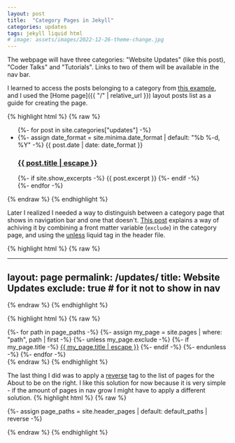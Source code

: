 ```yaml
---
layout: post
title:  "Category Pages in Jekyll"
categories: updates
tags: jekyll liquid html
# image: assets/images/2022-12-26-theme-change.jpg
---
```


The webpage will have three categories: "Website Updates" (like this post), "Coder Talks" and "Tutorials". Links to two of them will be available in the nav bar.

I learned to access the posts belonging to a category from [this example](https://blog.webjeda.com/jekyll-categories/), and I used the [Home page]({{ "/" | relative_url }}) layout posts list as a guide for creating the page.

{% highlight html %}
{% raw %}
<!-- updates.html -->
<!-- ... -->
<div>
<ul class="post-list">
  {%- for post in site.categories["updates"] -%}
  <li>
    {%- assign date_format = site.minima.date_format | default: "%b %-d, %Y" -%}
    <span class="post-meta">{{ post.date | date: date_format }}</span>
    <h3>
      <a class="post-link" href="{{ post.url | relative_url }}">
        {{ post.title | escape }}
      </a>
    </h3>
    {%- if site.show_excerpts -%}
      {{ post.excerpt }}
    {%- endif -%}
  </li>
  {%- endfor -%}
</ul>
</div>
{% endraw %}
{% endhighlight %}

Later I realized I needed a way to distinguish between a category page that shows in navigation bar and one that doesn't. [This post](https://www.tahirtaous.com/exclude-pages-jekyll-navigation-menu-minima-theme/) explains a way of achiving it by combining a front matter variable (`exclude`) in the category page, and using the [unless](https://shopify.dev/api/liquid/tags#unless) liquid tag in the header file.


{% highlight html %}
{% raw %}
<!-- updates.html -->
---
layout: page
permalink: /updates/
title: Website Updates
exclude: true # for it not to show in nav
---
<!-- ... -->
{% endraw %}
{% endhighlight %}

{% highlight html %}
{% raw %}
<!-- header.html -->
<!-- ... -->
<div class="trigger">
{%- for path in page_paths -%}
    {%- assign my_page = site.pages | where: "path", path | first -%}
    {%- unless my_page.exclude -%}
        {%- if my_page.title -%}
        <a class="page-link" href="{{ my_page.url | relative_url }}">{{ my_page.title | escape }}</a>
        {%- endif -%}
    {%- endunless -%}
{%- endfor -%}
</div>
<!-- ... -->
{% endraw %}
{% endhighlight %}

The last thing I did was to apply a [reverse](https://shopify.dev/api/liquid/filters#reverse) tag to the list of pages for the About to be on the right. I like this solution for now because it is very simple - if the amount of pages in nav grow I might have to apply a different solution. 
{% highlight html %}
{% raw %}
<!-- header.html -->
<!-- ... -->
{%- assign page_paths = site.header_pages | default: default_paths | reverse -%}
<!-- ... -->
{% endraw %}
{% endhighlight %}